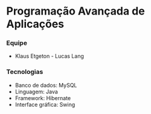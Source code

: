 # Programação Avançada de Aplicações

### Equipe
* Klaus Etgeton - Lucas Lang

### Tecnologias
* Banco de dados: MySQL
* Linguagem: Java
* Framework: Hibernate
* Interface gráfica: Swing
